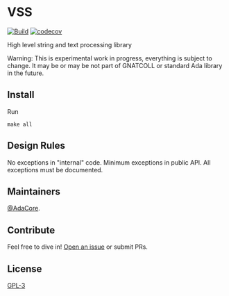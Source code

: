# VSS

[![Build](https://github.com/AdaCore/VSS/workflows/Build/badge.svg)](https://github.com/AdaCore/VSS/actions)
[![codecov](https://codecov.io/gh/AdaCore/VSS/branch/master/graph/badge.svg)](https://codecov.io/gh/AdaCore/VSS)

High level string and text processing library

Warning: This is experimental work in progress, everything is subject to
change. It may be or may be not part of GNATCOLL or standard Ada library
in the future.

## Install

Run
```
make all
```

Design Rules
------------

No exceptions in "internal" code. Minimum exceptions in public API. All
exceptions must be documented.


## Maintainers

[@AdaCore](https://adacore.com/).

## Contribute

Feel free to dive in!
[Open an issue](https://github.com/AdaCore/VSS/issues/new)
or submit PRs.

## License

[GPL-3](LICENSE)

